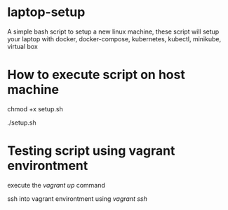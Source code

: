 # laptop-setup
A simple bash script to setup a new linux machine, these script will setup your laptop with docker, docker-compose, kubernetes, kubectl, minikube, virtual box

# How to execute script on host machine
chmod +x setup.sh

./setup.sh

# Testing script using vagrant environtment
execute the *vagrant up* command

ssh into vagrant environtment using *vagrant ssh*

